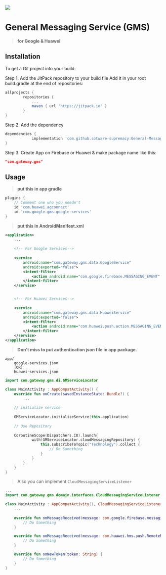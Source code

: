 [![](https://jitpack.io/v/sotware-supremacy/General-Messaging-Service.svg)](https://jitpack.io/#sotware-supremacy/General-Messaging-Service)

# General Messaging Service (GMS)
> **for Google & Huawei**


## Installation
To get a Git project into your build:

Step 1. Add the JitPack repository to your build file
Add it in your root build.gradle at the end of repositories:

```gradle
allprojects {
		repositories {
			...
			maven { url 'https://jitpack.io' }
		}
}
```

Step 2. Add the dependency

```gradle
dependencies {
	        implementation 'com.github.sotware-supremacy:General-Messaging-Service:<VERSION>'
}
```


Step 3. Create App on Firebase or Huawei & make package name like this:
```json
"com.gateway.gms"
```

## Usage
> **put this in app gradle**
```groovy
plugins {
    // Comment one who you needn't
    id 'com.huawei.agconnect'
    id 'com.google.gms.google-services'
}
```

> **put this in AndroidManifest.xml**
```xml
<application>
    ...
    
    <!-- For Google Services-->
           
    <service
        android:name="com.gateway.gms.data.GoogleService"
        android:exported="false">
        <intent-filter>
            <action android:name="com.google.firebase.MESSAGING_EVENT" />
        </intent-filter>
    </service>


    <!-- For Huawei Services-->
    
    <service
        android:name="com.gateway.gms.data.HuaweiService"
        android:exported="false">
        <intent-filter>
            <action android:name="com.huawei.push.action.MESSAGING_EVENT" />
        </intent-filter>
    </service>
</application>
```

> **Don't miss to put authentication json file in app package.**

```
app/
    google-services.json
    [OR]
    huawei-services.json
```
    

```kotlin
import com.gateway.gms.di.GMServiceLocator

class MainActivity : AppCompatActivity() {
    override fun onCreate(savedInstanceState: Bundle?) {
        ...
	
	// initialize service 
	
	GMServiceLocator.initializeService(this.application)
	
	// Use Repository
	
	CoroutineScope(Dispatchers.IO).launch{
            with(GMServiceLocator.cloudMessagingRepository) {
                this.subscribeToTopic("Technology").collect {
                    // Do Something
                }
            }
        }
    }
}
```


> Also you can implement `CloudMessagingServiceListener`


```kotlin
...
import com.gateway.gms.domain.interfaces.CloudMessagingServiceListener

class MainActivity : AppCompatActivity(), CloudMessagingServiceListener {
	...
    
    override fun onMessageReceived(message: com.google.firebase.messaging.RemoteMessage) {
        // Do Something
    }

    override fun onMessageReceived(message: com.huawei.hms.push.RemoteMessage?) {
        // Do Something
    }

    override fun onNewToken(token: String) {
        // Do Something
    }
}
```
